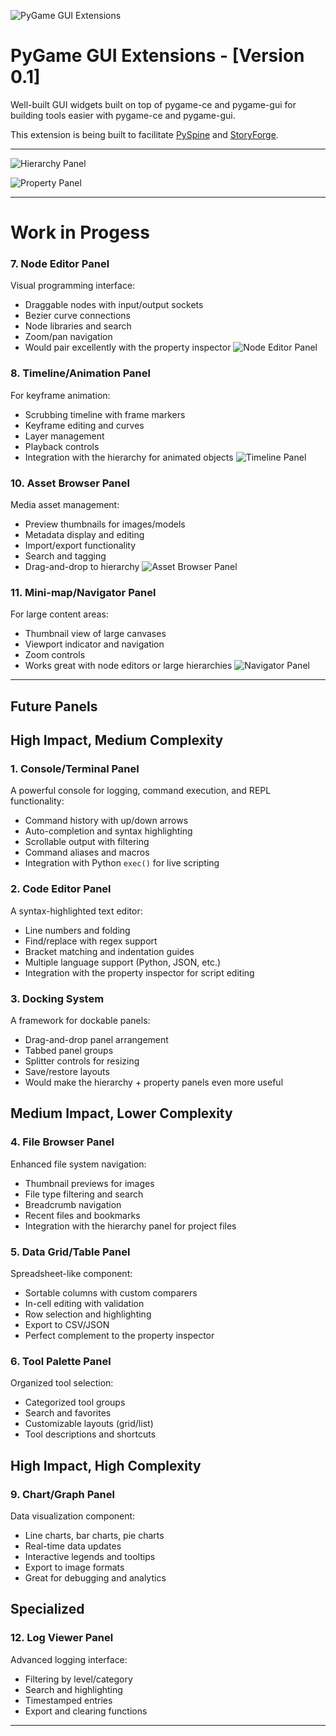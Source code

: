 

![PyGame GUI Extensions](https://github.com/SaxonRah/pygame-gui-extensions/blob/main/images/pygame_gui_extensions.png "PyGame GUI Extensions")

# PyGame GUI Extensions - [Version 0.1]

Well-built GUI widgets built on top of pygame-ce and pygame-gui for building tools easier with pygame-ce and pygame-gui.

This extension is being built to facilitate [PySpine](https://github.com/SaxonRah/PySpine) and [StoryForge](https://github.com/SaxonRah/StoryForge). 

---

![Hierarchy Panel](https://github.com/SaxonRah/pygame-gui-extensions/blob/main/images/HierarchyPanel.png "Hierarchy Panel")

![Property Panel](https://github.com/SaxonRah/pygame-gui-extensions/blob/main/images/PropertyPanel.png "Property Panel")

---

# Work in Progess
### 7. **Node Editor Panel**
Visual programming interface:
- Draggable nodes with input/output sockets
- Bezier curve connections
- Node libraries and search
- Zoom/pan navigation
- Would pair excellently with the property inspector
![Node Editor Panel](https://github.com/SaxonRah/pygame-gui-extensions/blob/main/images/NodeEditorPanel.png "Node Editor Panel")

### 8. **Timeline/Animation Panel**
For keyframe animation:
- Scrubbing timeline with frame markers
- Keyframe editing and curves
- Layer management
- Playback controls
- Integration with the hierarchy for animated objects
![Timeline Panel](https://github.com/SaxonRah/pygame-gui-extensions/blob/main/images/TimelinePanel.png "Timeline Panel")

### 10. **Asset Browser Panel**
Media asset management:
- Preview thumbnails for images/models
- Metadata display and editing
- Import/export functionality
- Search and tagging
- Drag-and-drop to hierarchy
![Asset Browser Panel](https://github.com/SaxonRah/pygame-gui-extensions/blob/main/images/AssetBrowserPanel.png "Asset Browser Panel")

### 11. **Mini-map/Navigator Panel**
For large content areas:
- Thumbnail view of large canvases
- Viewport indicator and navigation
- Zoom controls
- Works great with node editors or large hierarchies
![Navigator Panel](https://github.com/SaxonRah/pygame-gui-extensions/blob/main/images/NavigatorPanel.png "Navigator Panel")

---

## Future Panels
## **High Impact, Medium Complexity**
### 1. **Console/Terminal Panel**
A powerful console for logging, command execution, and REPL functionality:
- Command history with up/down arrows
- Auto-completion and syntax highlighting
- Scrollable output with filtering
- Command aliases and macros
- Integration with Python `exec()` for live scripting
### 2. **Code Editor Panel** 
A syntax-highlighted text editor:
- Line numbers and folding
- Find/replace with regex support
- Bracket matching and indentation guides
- Multiple language support (Python, JSON, etc.)
- Integration with the property inspector for script editing
### 3. **Docking System**
A framework for dockable panels:
- Drag-and-drop panel arrangement
- Tabbed panel groups
- Splitter controls for resizing
- Save/restore layouts
- Would make the hierarchy + property panels even more useful

## **Medium Impact, Lower Complexity**
### 4. **File Browser Panel**
Enhanced file system navigation:
- Thumbnail previews for images
- File type filtering and search
- Breadcrumb navigation
- Recent files and bookmarks
- Integration with the hierarchy panel for project files
### 5. **Data Grid/Table Panel**
Spreadsheet-like component:
- Sortable columns with custom comparers
- In-cell editing with validation
- Row selection and highlighting
- Export to CSV/JSON
- Perfect complement to the property inspector
### 6. **Tool Palette Panel**
Organized tool selection:
- Categorized tool groups
- Search and favorites
- Customizable layouts (grid/list)
- Tool descriptions and shortcuts

## **High Impact, High Complexity**
### 9. **Chart/Graph Panel**
Data visualization component:
- Line charts, bar charts, pie charts
- Real-time data updates
- Interactive legends and tooltips
- Export to image formats
- Great for debugging and analytics

## **Specialized**
### 12. **Log Viewer Panel**
Advanced logging interface:
- Filtering by level/category
- Search and highlighting
- Timestamped entries
- Export and clearing functions

---
